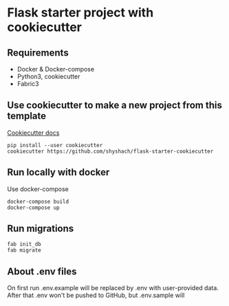 # Flask starter project with cookiecutter

## Requirements
- Docker & Docker-compose
- Python3, cookiecutter
- Fabric3


## Use cookiecutter to make a new project from this template
[Cookiecutter docs](https://cookiecutter.readthedocs.io/en/latest/)
```
pip install --user cookiecutter
cookiecutter https://github.com/shyshach/flask-starter-cookiecutter
```


## Run locally with docker

Use docker-compose
```
docker-compose build
docker-compose up
```

## Run migrations

```
fab init_db
fab migrate
```
## About .env files
On first run .env.example will be replaced by .env with user-provided data.  
After that .env won't be pushed to GitHub, but .env.sample will
